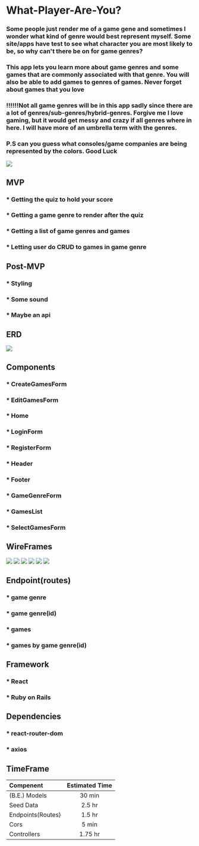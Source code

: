# What-Player-Are-You?

### Some people just render me of a game gene and sometimes I wonder what kind of genre would best represent myself. Some site/apps have test to see what character you are most likely to be, so why can't there be on for game genres?

### This app lets you learn more about game genres and some games that are commonly associated with that genre. You will also be able to add games to genres of games. Never forget about games that you love

### !!!!!!Not all game genres will be in this app sadly since there are a lot of genres/sub-genres/hybrid-genres. Forgive me I love gaming, but it would get messy and crazy if all genres where in here. I will have more of an umbrella term with the genres.

### P.S can you guess what consoles/game companies are being represented by the colors. Good Luck 


![](https://media.giphy.com/media/TTy5YmVmhmWhq/giphy.gif)

## MVP
### * Getting the quiz to hold your score
### * Getting a game genre to render after the quiz
### * Getting a list of game genres and games
### * Letting user do CRUD to games in game genre

## Post-MVP
### * Styling
### * Some sound
### * Maybe an api 

## ERD
![](https://github.com/Blackstarstorm/What-Player-Are-You-/blob/master/Screen%20Shot%202019-12-10%20at%201.48.00%20PM.png) 

##   Components
### * CreateGamesForm
### * EditGamesForm
### * Home
### * LoginForm
### * RegisterForm
### * Header
### * Footer
### * GameGenreForm
### * GamesList
### * SelectGamesForm


## WireFrames
![](https://github.com/Blackstarstorm/What-Player-Are-You-/blob/master/Screen%20Shot%202019-11-28%20at%202.01.17%20PM.png)
![](https://github.com/Blackstarstorm/What-Player-Are-You-/blob/master/Screen%20Shot%202019-11-28%20at%202.01.58%20PM.png)
![](https://github.com/Blackstarstorm/What-Player-Are-You-/blob/master/Screen%20Shot%202019-11-28%20at%202.02.11%20PM.png)
![](https://github.com/Blackstarstorm/What-Player-Are-You-/blob/master/Screen%20Shot%202019-11-28%20at%202.02.30%20PM.png)
![](https://github.com/Blackstarstorm/What-Player-Are-You-/blob/master/Screen%20Shot%202019-11-27%20at%209.31.27%20PM.png)
![](https://github.com/Blackstarstorm/What-Player-Are-You-/blob/master/Screen%20Shot%202019-11-28%20at%201.58.50%20PM.png)

##  Endpoint(routes)
### * game genre
### * game genre(id)
### * games
### * games by game genre(id)

## Framework
### * React
### * Ruby on Rails

## Dependencies
### * react-router-dom
### * axios

## TimeFrame

|Compenent|Estimated Time|
|:---| :---: |
|(B.E.) Models| 30 min|
|Seed Data| 2.5 hr|
|Endpoints(Routes)| 1.5 hr|
|Cors|5 min|
|Controllers|1.75 hr|


